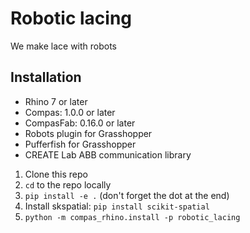 # Robotic lacing

We make lace with robots

## Installation
- Rhino 7 or later
- Compas: 1.0.0 or later
- CompasFab: 0.16.0 or later
- Robots plugin for Grasshopper
- Pufferfish for Grasshopper
- CREATE Lab ABB communication library

1. Clone this repo
2. `cd` to the repo locally
3. `pip install -e .` (don't forget the dot at the end)
4. Install skspatial: `pip install scikit-spatial`
5. `python -m compas_rhino.install -p robotic_lacing`
